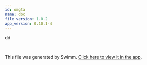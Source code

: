 ```yaml
---
id: omgta
name: doc
file_version: 1.0.2
app_version: 0.10.1-4
---
```


dd

<br/>

This file was generated by Swimm. [Click here to view it in the app](http://localhost:5000/repos/Z2l0aHViJTNBJTNBRGFuYS10ZXN0JTNBJTNBZGFuYWV2ZW5oYWlt/docs/omgta).